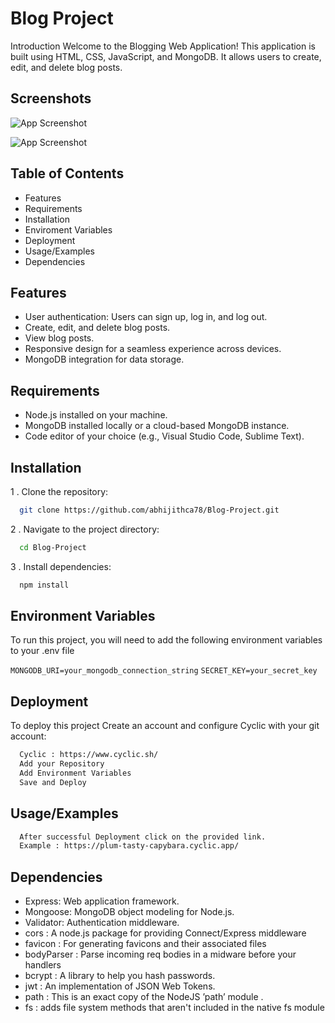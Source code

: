 
# Blog Project

Introduction Welcome to the Blogging Web Application! This application is built using HTML, CSS, JavaScript, and MongoDB. It allows users to create, edit, and delete blog posts.


## Screenshots

![App Screenshot](https://ibb.co/rFqXHTj)

![App Screenshot](https://ibb.co/sJkf1xh)

## Table of Contents

- Features 
- Requirements
- Installation 
- Enviroment Variables
- Deployment
- Usage/Examples
- Dependencies


## Features

- User authentication: Users can sign up, log in, and log out.
- Create, edit, and delete blog posts.
- View blog posts.
- Responsive design for a seamless experience across devices.
- MongoDB integration for data storage.
## Requirements

- Node.js installed on your machine.
- MongoDB installed locally or a cloud-based MongoDB instance.
- Code editor of your choice (e.g., Visual Studio Code, Sublime Text).
## Installation

1 . Clone the repository:

```bash
  git clone https://github.com/abhijithca78/Blog-Project.git
```
2 . Navigate to the project directory:

```bash
  cd Blog-Project
```
3 . Install dependencies:

```bash
  npm install
```
    
## Environment Variables

To run this project, you will need to add the following environment variables to your .env file

 `MONGODB_URI=your_mongodb_connection_string`
 `SECRET_KEY=your_secret_key`


## Deployment

To deploy this project
Create an account and configure Cyclic with your git account:

```bash
  Cyclic : https://www.cyclic.sh/
  Add your Repository 
  Add Environment Variables
  Save and Deploy
```


## Usage/Examples

```bash
  After successful Deployment click on the provided link.
  Example : https://plum-tasty-capybara.cyclic.app/
```


## Dependencies

- Express: Web application framework. 
- Mongoose: MongoDB object modeling for Node.js. 
- Validator: Authentication middleware. 
- cors : A node.js package for providing Connect/Express middleware
- favicon : For generating favicons and their associated files
- bodyParser : Parse incoming req bodies in a midware before your handlers
- bcrypt : A library to help you hash passwords.
- jwt : An implementation of JSON Web Tokens.
- path : This is an exact copy of the NodeJS ’path’ module .
- fs : adds file system methods that aren't included in the native fs module

